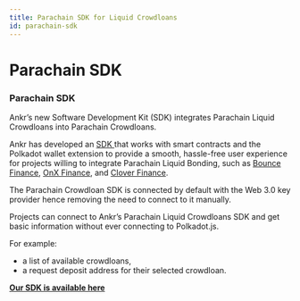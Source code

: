 ```yaml
---
title: Parachain SDK for Liquid Crowdloans
id: parachain-sdk
---
```


# Parachain SDK

### **Parachain SDK**

Ankr’s new Software Development Kit (SDK) integrates Parachain Liquid Crowdloans into Parachain Crowdloans.

Ankr has developed an [ SDK ](https://www.npmjs.com/package/@Ankr.com/stakefi-polkadot) that works with smart contracts and the Polkadot wallet extension to provide a smooth, hassle-free user experience for projects willing to integrate Parachain Liquid Bonding, such as [Bounce Finance](https://bounce.finance), [OnX Finance](https://onx.finance), and [Clover Finance](https://clover.finance).

The Parachain Crowdloan SDK is connected by default with the Web 3.0 key provider hence removing the need to connect to it manually.

Projects can connect to Ankr’s Parachain Liquid Crowdloans SDK and get basic information without ever connecting to Polkadot.js.

For example:

* a list of available crowdloans,
* a request deposit address for their selected crowdloan.

[**Our SDK is available here**](https://www.npmjs.com/package/@Ankr.com/stakefi-polkadot)
